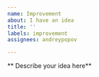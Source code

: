 ```yaml
---
name: Improvement
about: I have an idea
title: ''
labels: improvement
assignees: andreypopov

---
```


** Describe your idea here**
